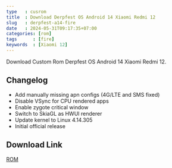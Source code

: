 ```yaml
---
type   : cusrom
title  : Download Derpfest OS Android 14 Xiaomi Redmi 12
slug   : derpfest-a14-fire
date   : 2024-05-31T09:17:35+07:00
categories: [rom]
tags      : [fire]
keywords  : [Xiaomi 12]
---
```


Download Custom Rom Derpfest OS Android 14 Xiaomi Redmi 12.

## Changelog
- Add manually missing apn configs (4G/LTE and SMS fixed)
- Disable VSync for CPU rendered apps
- Enable zygote critical window
- Switch to SkiaGL as HWUI renderer
- Update kernel to Linux 4.14.305
- Initial official release

## Download Link
[ROM](/)
